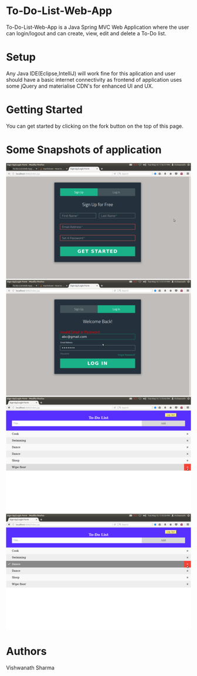 # To-Do-List-Web-App

To-Do-List-Web-App is a Java Spring MVC Web Application where the user can
login/logout and can create, view, edit and delete a To-Do list.

# Setup

Any Java IDE(Eclipse,IntelliJ) will work fine for this aplication and user should have a basic 
internet connectivity as frontend of application uses some jQuery and materialise
CDN's for enhanced UI and UX.

# Getting Started

You can get started by clicking on the fork button on the top of this page.

# Some Snapshots of application

![SignUp Page](/images/SignUp.png)
![Wrong Login](/images/Login.png)
![ToDo List](/images/TodoList.png)
![ToDo Delete](/images/ToDoDelete.png)

# Authors

Vishwanath Sharma

